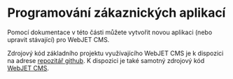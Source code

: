 # Programování zákaznických aplikací

Pomocí dokumentace v této části můžete vytvořit novou aplikaci (nebo upravit stávající) pro WebJET CMS.

Zdrojový kód základního projektu využívajícího WebJET CMS je k dispozici na adrese [repozitář github](https://github.com/webjetcms/basecms). K dispozici je také samotný zdrojový kód [WebJET CMS](https://github.com/webjetcms/webjetcms).
